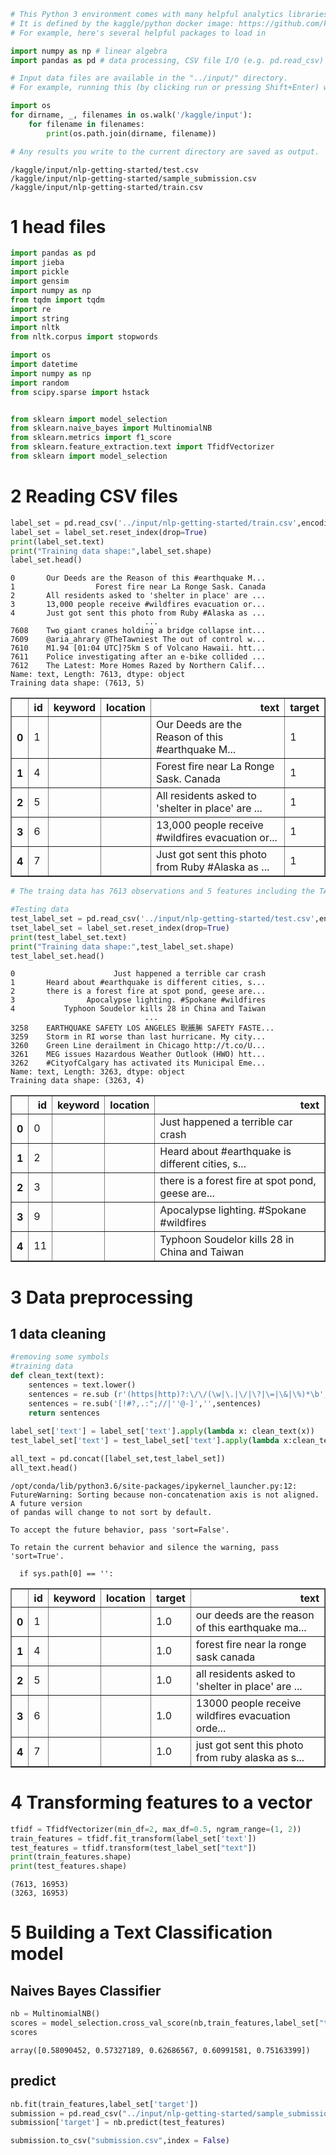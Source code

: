 

```python
# This Python 3 environment comes with many helpful analytics libraries installed
# It is defined by the kaggle/python docker image: https://github.com/kaggle/docker-python
# For example, here's several helpful packages to load in 

import numpy as np # linear algebra
import pandas as pd # data processing, CSV file I/O (e.g. pd.read_csv)

# Input data files are available in the "../input/" directory.
# For example, running this (by clicking run or pressing Shift+Enter) will list all files under the input directory

import os
for dirname, _, filenames in os.walk('/kaggle/input'):
    for filename in filenames:
        print(os.path.join(dirname, filename))

# Any results you write to the current directory are saved as output.
```

    /kaggle/input/nlp-getting-started/test.csv
    /kaggle/input/nlp-getting-started/sample_submission.csv
    /kaggle/input/nlp-getting-started/train.csv


# 1 head files


```python
import pandas as pd
import jieba
import pickle
import gensim
import numpy as np
from tqdm import tqdm
import re
import string
import nltk
from nltk.corpus import stopwords

import os
import datetime
import numpy as np
import random
from scipy.sparse import hstack


from sklearn import model_selection
from sklearn.naive_bayes import MultinomialNB
from sklearn.metrics import f1_score
from sklearn.feature_extraction.text import TfidfVectorizer
from sklearn import model_selection

```

# 2 Reading CSV files


```python
label_set = pd.read_csv('../input/nlp-getting-started/train.csv',encoding='gbk',keep_default_na=False)
label_set = label_set.reset_index(drop=True)
print(label_set.text)
print("Training data shape:",label_set.shape)
label_set.head()
```

    0       Our Deeds are the Reason of this #earthquake M...
    1                  Forest fire near La Ronge Sask. Canada
    2       All residents asked to 'shelter in place' are ...
    3       13,000 people receive #wildfires evacuation or...
    4       Just got sent this photo from Ruby #Alaska as ...
                                  ...                        
    7608    Two giant cranes holding a bridge collapse int...
    7609    @aria_ahrary @TheTawniest The out of control w...
    7610    M1.94 [01:04 UTC]?5km S of Volcano Hawaii. htt...
    7611    Police investigating after an e-bike collided ...
    7612    The Latest: More Homes Razed by Northern Calif...
    Name: text, Length: 7613, dtype: object
    Training data shape: (7613, 5)





<div>
<style scoped>
    .dataframe tbody tr th:only-of-type {
        vertical-align: middle;
    }

    .dataframe tbody tr th {
        vertical-align: top;
    }

    .dataframe thead th {
        text-align: right;
    }
</style>
<table border="1" class="dataframe">
  <thead>
    <tr style="text-align: right;">
      <th></th>
      <th>id</th>
      <th>keyword</th>
      <th>location</th>
      <th>text</th>
      <th>target</th>
    </tr>
  </thead>
  <tbody>
    <tr>
      <th>0</th>
      <td>1</td>
      <td></td>
      <td></td>
      <td>Our Deeds are the Reason of this #earthquake M...</td>
      <td>1</td>
    </tr>
    <tr>
      <th>1</th>
      <td>4</td>
      <td></td>
      <td></td>
      <td>Forest fire near La Ronge Sask. Canada</td>
      <td>1</td>
    </tr>
    <tr>
      <th>2</th>
      <td>5</td>
      <td></td>
      <td></td>
      <td>All residents asked to 'shelter in place' are ...</td>
      <td>1</td>
    </tr>
    <tr>
      <th>3</th>
      <td>6</td>
      <td></td>
      <td></td>
      <td>13,000 people receive #wildfires evacuation or...</td>
      <td>1</td>
    </tr>
    <tr>
      <th>4</th>
      <td>7</td>
      <td></td>
      <td></td>
      <td>Just got sent this photo from Ruby #Alaska as ...</td>
      <td>1</td>
    </tr>
  </tbody>
</table>
</div>




```python
# The traing data has 7613 observations and 5 features including the TARGET
```


```python
#Testing data
test_label_set = pd.read_csv('../input/nlp-getting-started/test.csv',encoding='gbk',keep_default_na=False)
tset_label_set = label_set.reset_index(drop=True)
print(test_label_set.text)
print("Training data shape:",test_label_set.shape)
test_label_set.head()
```

    0                      Just happened a terrible car crash
    1       Heard about #earthquake is different cities, s...
    2       there is a forest fire at spot pond, geese are...
    3                Apocalypse lighting. #Spokane #wildfires
    4           Typhoon Soudelor kills 28 in China and Taiwan
                                  ...                        
    3258    EARTHQUAKE SAFETY LOS ANGELES 聣脹脪 SAFETY FASTE...
    3259    Storm in RI worse than last hurricane. My city...
    3260    Green Line derailment in Chicago http://t.co/U...
    3261    MEG issues Hazardous Weather Outlook (HWO) htt...
    3262    #CityofCalgary has activated its Municipal Eme...
    Name: text, Length: 3263, dtype: object
    Training data shape: (3263, 4)





<div>
<style scoped>
    .dataframe tbody tr th:only-of-type {
        vertical-align: middle;
    }

    .dataframe tbody tr th {
        vertical-align: top;
    }

    .dataframe thead th {
        text-align: right;
    }
</style>
<table border="1" class="dataframe">
  <thead>
    <tr style="text-align: right;">
      <th></th>
      <th>id</th>
      <th>keyword</th>
      <th>location</th>
      <th>text</th>
    </tr>
  </thead>
  <tbody>
    <tr>
      <th>0</th>
      <td>0</td>
      <td></td>
      <td></td>
      <td>Just happened a terrible car crash</td>
    </tr>
    <tr>
      <th>1</th>
      <td>2</td>
      <td></td>
      <td></td>
      <td>Heard about #earthquake is different cities, s...</td>
    </tr>
    <tr>
      <th>2</th>
      <td>3</td>
      <td></td>
      <td></td>
      <td>there is a forest fire at spot pond, geese are...</td>
    </tr>
    <tr>
      <th>3</th>
      <td>9</td>
      <td></td>
      <td></td>
      <td>Apocalypse lighting. #Spokane #wildfires</td>
    </tr>
    <tr>
      <th>4</th>
      <td>11</td>
      <td></td>
      <td></td>
      <td>Typhoon Soudelor kills 28 in China and Taiwan</td>
    </tr>
  </tbody>
</table>
</div>



# 3 Data preprocessing

## 1 data cleaning


```python
#removing some symbols
#training data
def clean_text(text):
    sentences = text.lower()
    sentences = re.sub (r'(https|http)?:\/\/(\w|\.|\/|\?|\=|\&|\%)*\b', ' ', sentences, flags=re.MULTILINE)
    sentences = re.sub('[!#?,.:";//|''@-]','',sentences)
    return sentences
    
label_set['text'] = label_set['text'].apply(lambda x: clean_text(x))
test_label_set['text'] = test_label_set['text'].apply(lambda x:clean_text(x))

all_text = pd.concat([label_set,test_label_set])
all_text.head()
```

    /opt/conda/lib/python3.6/site-packages/ipykernel_launcher.py:12: FutureWarning: Sorting because non-concatenation axis is not aligned. A future version
    of pandas will change to not sort by default.
    
    To accept the future behavior, pass 'sort=False'.
    
    To retain the current behavior and silence the warning, pass 'sort=True'.
    
      if sys.path[0] == '':





<div>
<style scoped>
    .dataframe tbody tr th:only-of-type {
        vertical-align: middle;
    }

    .dataframe tbody tr th {
        vertical-align: top;
    }

    .dataframe thead th {
        text-align: right;
    }
</style>
<table border="1" class="dataframe">
  <thead>
    <tr style="text-align: right;">
      <th></th>
      <th>id</th>
      <th>keyword</th>
      <th>location</th>
      <th>target</th>
      <th>text</th>
    </tr>
  </thead>
  <tbody>
    <tr>
      <th>0</th>
      <td>1</td>
      <td></td>
      <td></td>
      <td>1.0</td>
      <td>our deeds are the reason of this earthquake ma...</td>
    </tr>
    <tr>
      <th>1</th>
      <td>4</td>
      <td></td>
      <td></td>
      <td>1.0</td>
      <td>forest fire near la ronge sask canada</td>
    </tr>
    <tr>
      <th>2</th>
      <td>5</td>
      <td></td>
      <td></td>
      <td>1.0</td>
      <td>all residents asked to 'shelter in place' are ...</td>
    </tr>
    <tr>
      <th>3</th>
      <td>6</td>
      <td></td>
      <td></td>
      <td>1.0</td>
      <td>13000 people receive wildfires evacuation orde...</td>
    </tr>
    <tr>
      <th>4</th>
      <td>7</td>
      <td></td>
      <td></td>
      <td>1.0</td>
      <td>just got sent this photo from ruby alaska as s...</td>
    </tr>
  </tbody>
</table>
</div>



# 4 Transforming features to a vector


```python
tfidf = TfidfVectorizer(min_df=2, max_df=0.5, ngram_range=(1, 2))
train_features = tfidf.fit_transform(label_set['text'])
test_features = tfidf.transform(test_label_set["text"])
print(train_features.shape)
print(test_features.shape)
```

    (7613, 16953)
    (3263, 16953)


# 5 Building a Text Classification model

## Naives Bayes Classifier


```python
nb = MultinomialNB()
scores = model_selection.cross_val_score(nb,train_features,label_set["target"],cv=5,scoring="f1")
scores
```




    array([0.58090452, 0.57327189, 0.62686567, 0.60991581, 0.75163399])



## predict


```python
nb.fit(train_features,label_set['target'])
submission = pd.read_csv("../input/nlp-getting-started/sample_submission.csv")
submission['target'] = nb.predict(test_features)

submission.to_csv("submission.csv",index = False)
```
